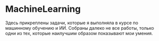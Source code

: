 # MachineLearning
Здесь прикреплены задачи, которые я выполняла в курсе по машинному обучению и ИИ. Собраны далеко не все работы, только одни из тех, которые наилучшим образом показывают мои умения.
